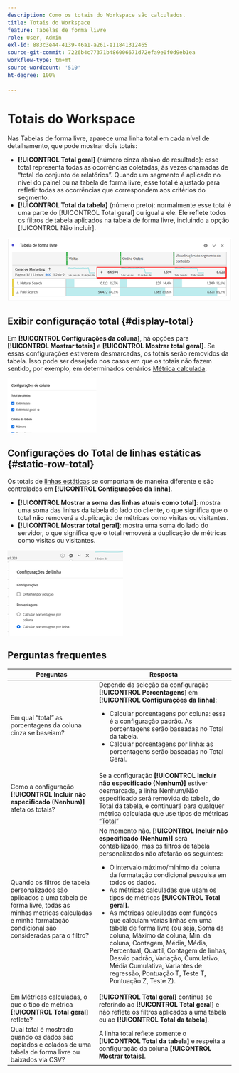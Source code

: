 ```yaml
---
description: Como os totais do Workspace são calculados.
title: Totais do Workspace
feature: Tabelas de forma livre
role: User, Admin
exl-id: 883c3e44-4139-46a1-a261-e11841312465
source-git-commit: 7226b4c77371b486006671d72efa9e0f0d9eb1ea
workflow-type: tm+mt
source-wordcount: '510'
ht-degree: 100%

---
```


# Totais do Workspace

Nas Tabelas de forma livre, aparece uma linha total em cada nível de detalhamento, que pode mostrar dois totais:

* **[!UICONTROL Total geral]** (número cinza abaixo do resultado): esse total representa todas as ocorrências coletadas, às vezes chamadas de “total do conjunto de relatórios”. Quando um segmento é aplicado no nível do painel ou na tabela de forma livre, esse total é ajustado para refletir todas as ocorrências que correspondem aos critérios do segmento.
* **[!UICONTROL Total da tabela]** (número preto): normalmente esse total é uma parte do [!UICONTROL Total geral] ou igual a ele. Ele reflete todos os filtros de tabela aplicados na tabela de forma livre, incluindo a opção [!UICONTROL Não incluir].

![](assets/total-row.png)

## Exibir configuração total {#display-total}

Em **[!UICONTROL Configurações da coluna]**, há opções para **[!UICONTROL Mostrar totais]** e **[!UICONTROL Mostrar total geral]**. Se essas configurações estiverem desmarcadas, os totais serão removidos da tabela. Isso pode ser desejado nos casos em que os totais não fazem sentido, por exemplo, em determinados cenários [Métrica calculada](https://experienceleague.adobe.com/docs/analytics/components/calculated-metrics/calcmetrics-reference/cm-totals.html?lang=pt-BR).

![](assets/column-settings-total.png)

## Configurações do Total de linhas estáticas {#static-row-total}

Os totais de [linhas estáticas](https://experienceleague.adobe.com/docs/analytics/analyze/analysis-workspace/visualizations/freeform-table/column-row-settings/manual-vs-dynamic-rows.html?lang=pt-BR) se comportam de maneira diferente e são controlados em **[!UICONTROL Configurações da linha]**.

* **[!UICONTROL Mostrar a soma das linhas atuais como total]**: mostra uma soma das linhas da tabela do lado do cliente, o que significa que o total **não** removerá a duplicação de métricas como visitas ou visitantes.
* **[!UICONTROL Mostrar total geral]**: mostra uma soma do lado do servidor, o que significa que o total removerá a duplicação de métricas como visitas ou visitantes.

![](assets/static-rows.png)

## Perguntas frequentes

| Perguntas | Resposta |
|---|---|
| Em qual “total” as porcentagens da coluna cinza se baseiam? | Depende da seleção da configuração **[!UICONTROL Porcentagens]** em **[!UICONTROL Configurações da linha]**:<ul><li>Calcular porcentagens por coluna: essa é a configuração padrão. As porcentagens serão baseadas no Total da tabela.</li><li>Calcular porcentagens por linha: as porcentagens serão baseadas no Total Geral.</li></ul> |
| Como a configuração **[!UICONTROL Incluir não especificado (Nenhum)]** afeta os totais? | Se a configuração **[!UICONTROL Incluir não especificado (Nenhum)]** estiver desmarcada, a linha Nenhum/Não especificado será removida da tabela, do Total da tabela, e continuará para qualquer métrica calculada que use tipos de métricas [“Total”](https://experienceleague.adobe.com/docs/analytics/components/calculated-metrics/calcmetric-workflow/m-metric-type-alloc.html?lang=pt-BR) |
| Quando os filtros de tabela personalizados são aplicados a uma tabela de forma livre, todas as minhas métricas calculadas e minha formatação condicional são consideradas para o filtro? | No momento não. **[!UICONTROL Incluir não especificado (Nenhum)]** será contabilizado, mas os filtros de tabela personalizados não afetarão os seguintes:<ul><li>O intervalo máximo/mínimo da coluna da formatação condicional pesquisa em todos os dados.</li><li>As métricas calculadas que usam os tipos de métricas **[!UICONTROL Total geral]**.</li><li>As métricas calculadas com funções que calculam várias linhas em uma tabela de forma livre (ou seja, Soma da coluna, Máximo da coluna, Mín. da coluna, Contagem, Média, Média, Percentual, Quartil, Contagem de linhas, Desvio padrão, Variação, Cumulativo, Média Cumulativa, Variantes de regressão, Pontuação T, Teste T, Pontuação Z, Teste Z).</li></ul> |
| Em Métricas calculadas, o que o tipo de métrica **[!UICONTROL Total geral]** reflete? | **[!UICONTROL Total geral]** continua se referindo ao **[!UICONTROL Total geral]** e não reflete os filtros aplicados a uma tabela ou ao **[!UICONTROL Total da tabela]**. |
| Qual total é mostrado quando os dados são copiados e colados de uma tabela de forma livre ou baixados via CSV? | A linha total reflete somente o **[!UICONTROL Total da tabela]** e respeita a configuração da coluna **[!UICONTROL Mostrar totais]**. |
